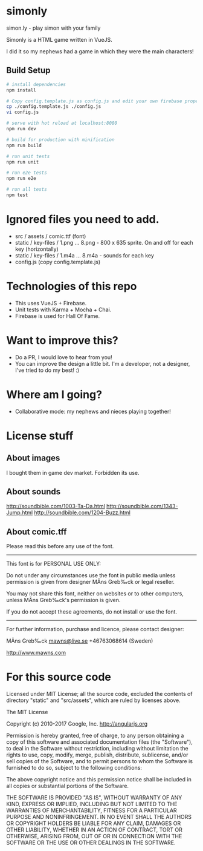 # simonly
simon.ly - play simon with your family

Simonly is a HTML game written in VueJS. 

I did it so my nephews had a game in which they were the main characters!

## Build Setup

``` bash
# install dependencies
npm install

# Copy config.template.js as config.js and edit your own firebase properties
cp ./config.template.js ./config.js
vi config.js

# serve with hot reload at localhost:8080
npm run dev

# build for production with minification
npm run build

# run unit tests
npm run unit

# run e2e tests
npm run e2e

# run all tests
npm test
```

# Ignored files you need to add.
- src / assets / comic.ttf (font)
- static / key-files / 1.png ... 8.png - 800 x 635 sprite. On and off for each key (horizontally)
- static / key-files / 1.m4a ... 8.m4a - sounds for each key
- config.js (copy config.template.js)

# Technologies of this repo

- This uses VueJS + Firebase.
- Unit tests with Karma + Mocha + Chai.
- Firebase is used for Hall Of Fame.

# Want to improve this?
- Do a PR, I would love to hear from you!
- You can improve the design a little bit. I'm a developer, not a designer, I've tried to do my best! :)

# Where am I going?
- Collaborative mode: my nephews and nieces playing together!

# License stuff 

## About images
I bought them in game dev market. Forbidden its use.

## About sounds
http://soundbible.com/1003-Ta-Da.html
http://soundbible.com/1343-Jump.html
http://soundbible.com/1204-Buzz.html

## About comic.tff

Please read this before any use of the font.

-----------------------

This font is for PERSONAL USE ONLY:

Do not under any circumstances use the font in public media unless 
permission is given from designer MÂns Greb‰ck or legal reseller. 

You may not share this font, neither on websites or to other computers,
unless MÂns Greb‰ck's permission is given.

If you do not accept these agreements, do not install or use the font. 


-----------------------

For further information, purchase and licence, please contact designer:

MÂns Greb‰ck 
mawns@live.se
+46763068614 (Sweden)

http://www.mawns.com

# For this source code

Licensed under MIT License; all the source code, excluded the contents of directory "static"
and "src/assets", which are ruled by licenses above.

The MIT License

Copyright (c) 2010-2017 Google, Inc. http://angularjs.org

Permission is hereby granted, free of charge, to any person obtaining a copy
of this software and associated documentation files (the "Software"), to deal
in the Software without restriction, including without limitation the rights
to use, copy, modify, merge, publish, distribute, sublicense, and/or sell
copies of the Software, and to permit persons to whom the Software is
furnished to do so, subject to the following conditions:

The above copyright notice and this permission notice shall be included in
all copies or substantial portions of the Software.

THE SOFTWARE IS PROVIDED "AS IS", WITHOUT WARRANTY OF ANY KIND, EXPRESS OR
IMPLIED, INCLUDING BUT NOT LIMITED TO THE WARRANTIES OF MERCHANTABILITY,
FITNESS FOR A PARTICULAR PURPOSE AND NONINFRINGEMENT. IN NO EVENT SHALL THE
AUTHORS OR COPYRIGHT HOLDERS BE LIABLE FOR ANY CLAIM, DAMAGES OR OTHER
LIABILITY, WHETHER IN AN ACTION OF CONTRACT, TORT OR OTHERWISE, ARISING FROM,
OUT OF OR IN CONNECTION WITH THE SOFTWARE OR THE USE OR OTHER DEALINGS IN
THE SOFTWARE.
